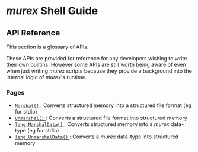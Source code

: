 # _murex_ Shell Guide

## API Reference

This section is a glossary of APIs.

These APIs are provided for reference for any developers wishing to write
their own builtins. However some APIs are still worth being aware of even
when just writing _murex_ scripts because they provide a background into
the internal logic of _murex_'s runtime.

### Pages

* [`Marshal()` ](apis/marshal.md):
  Converts structured memory into a structured file format (eg for stdio)
* [`Unmarshal()` ](apis/unmarshal.md):
  Converts a structured file format into structured memory
* [`lang.MarshalData()` ](apis/marshaldata.md):
  Converts structured memory into a _murex_ data-type (eg for stdio)
* [`lang.UnmarshalData()` ](apis/unmarshaldata.md):
  Converts a _murex_ data-type into structured memory